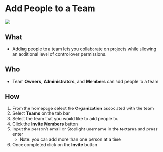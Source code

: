 # Add People to a Team 

![](/assets/gifs/team-member-remove.gif)

## What 
* Adding people to a team lets you collaborate on projects while allowing an additional level of control over permissions.
## Who 
* Team **Owners**, **Administrators**, and **Members** can add people to a team 
## How
1. From the homepage select the **Organization** associated with the team 
2. Select **Teams** on the tab bar
3. Select the team that you would like to add people to.
4. Click the **Invite Members** button
5. Input the person’s email or Stoplight username in the textarea and press enter 
    * Note: you can add more than one person at a time
6. Once completed click on the **Invite** button
